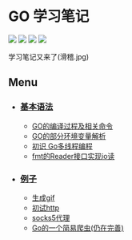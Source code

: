 # GO 学习笔记

![](https://img.shields.io/badge/Note-Golang-blue.svg?longCache=true&style=popout-square)
![](https://img.shields.io/badge/level-Freshman-brightgreen.svg?longCache=true&style=popout-square)
![](https://img.shields.io/badge/frequency-Not_sure-red.svg?longCache=true&style=popout-square) 
![](https://img.shields.io/badge/Thanks-Star-yellow.svg?longCache=true&style=popout-square) 

学习笔记又来了(滑稽.jpg)

## Menu

- ### [基本语法](https://github.com/hanqizheng/Go-Learning/tree/master/%E5%9F%BA%E6%9C%AC%E8%AF%AD%E6%B3%95)
  - [GO的编译过程及相关命令](https://github.com/hanqizheng/Go-Learning/blob/master/%E5%9F%BA%E6%9C%AC%E8%AF%AD%E6%B3%95/GOCMD.md)
  - [GO的部分环境变量解析](https://github.com/hanqizheng/Go-Learning/blob/master/%E5%9F%BA%E6%9C%AC%E8%AF%AD%E6%B3%95/GOENV.md)
  - [初识 Go多线程编程](https://github.com/hanqizheng/Go-Learning/blob/master/%E5%9F%BA%E6%9C%AC%E8%AF%AD%E6%B3%95/goroutine.md)
  - [fmt的Reader接口实现io读](https://github.com/hanqizheng/Go-Learning/blob/master/%E5%9F%BA%E6%9C%AC%E8%AF%AD%E6%B3%95/io.md)

- ### [例子](https://github.com/hanqizheng/Go-Learning/tree/master/exm)
  - [生成gif](https://github.com/hanqizheng/Go-Learning/blob/master/exm/gif.go)
  - [初试http](https://github.com/hanqizheng/Go-Learning/blob/master/exm/http.go)
  - [socks5代理](https://github.com/hanqizheng/Go-Learning/blob/master/exm/socks5Proxy.go)
  - [Go的一个简易爬虫(仍在完善)](https://github.com/hanqizheng/Go-Learning/blob/master/exm/gotut.go)

